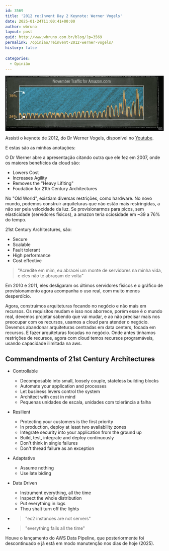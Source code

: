 ```yaml
---
id: 3569
title: '2012 re:Invent Day 2 Keynote: Werner Vogels'
date: 2025-01-24T11:00:41+00:00
author: wbruno
layout: post
guid: http://www.wbruno.com.br/blog/?p=3569
permalink: /opiniao/reinvent-2012-werner-vogels/
history: false

categories:
  - Opinião
---
```


<img src="/wp-content/uploads/2025/01/reinvent-2012.png" style="vertical-align: middle; border: 0px initial initial;" />

Assisti o keynote de 2012, do Dr Werner Vogels, disponível no 
<a href="https://www.youtube.com/watch?v=PW1lhU8n5So&list=PLtH_rofKo_CNoGdvdnxzQk6ubYhRw6qRA&index=13">Youtube</a>.

E estas são as minhas anotações:

O Dr Werner abre a apresentação citando outra que ele fez em 2007, onde os maiores benefícios da cloud são:
- Lowers Cost
- Increases Agility
- Removes the "Heavy Lifiting"
- Foudation for 21th Century Architectures

No "Old World", existiam diversas restrições, como hardware. No novo mundo, podemos construir arquiteturas que não estão mais restringidas, a não ser pela velocidade da luz.
Se provisionarmos para picos, sem elasticidade (servidores físicos), a amazon teria ociosidade em ~39 a 76% do tempo.

21st Century Architectures, são:
- Secure
- Scalable
- Fault tolerant
- High performance
- Cost effective

> "Acredite em mim, eu abracei um monte de servidores na minha vida, e eles não te abraçam de volta"

Em 2010 e 2011, eles desligaram os últimos servidores físicos e o gráfico de provisionamento agora acompanha o uso real, com muito menos desperdício.

Agora, construimos arquiteturas focando no negócio e não mais em recursos.
Os requisitos mudam e isso nos aborrece, porém esse é o mundo real, devemos projetar sabendo que vai mudar, e ao não precisar mais nos preocupar com os recursos, usamos a cloud para atender o negócio.
Devemos abandonar arquiteturas centradas em data centers, focada em recursos. E fazer arquiteturas focadas no negócio.
Onde antes tinhamos restrições de recursos, agora com cloud temos recursos programáveis, usando capacidade ilimitada na aws.

## Commandments of 21st Century Architectures
- Controllable
  - Decomposable into small, loosely couple, stateless building blocks
  - Automate your application and processes
  - Let business levers control the system
  - Architect with cost in mind
  - Pequenas unidades de escala, unidades com tolerância a falha
- Resilient
  - Protecting your customers is the first priority
  - In production, deploy at least two availability zones
  - Integrate security into your application from the ground up
  - Build, test, integrate and deploy continuously
  - Don't think in single failures
  - Don't thread failure as an exception
- Adaptative
  - Assume nothing
  - Use late biding
- Data Driven
  - Instrument everything, all the time
  - Inspect the whole distribution
  - Put everything in logs
  - Thou shalt turn off the lights

- > "ec2 instances are not servers"
- > "everything fails all the time"

Houve o lançamento do AWS Data Pipeline, que posteriormente foi descontinuado e já está em modo manutenção nos dias de hoje (2025).
